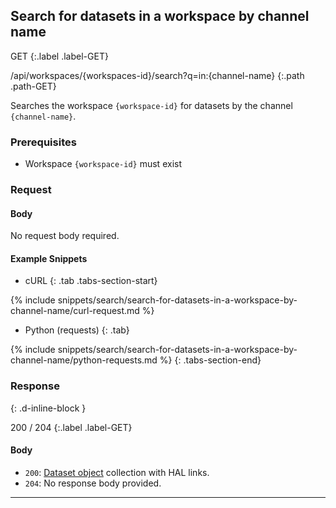 ## Search for datasets in a workspace by channel name

GET
{:.label .label-GET}

/api/workspaces/{workspaces-id}/search?q=in:{channel-name}
{:.path .path-GET}

Searches the workspace `{workspace-id}` for datasets by the channel `{channel-name}`.

### Prerequisites
- Workspace `{workspace-id}` must exist

### Request

#### Body
No request body required.

#### Example Snippets
- cURL
{: .tab .tabs-section-start}

{% include snippets/search/search-for-datasets-in-a-workspace-by-channel-name/curl-request.md %}

- Python (requests)
{: .tab}

{% include snippets/search/search-for-datasets-in-a-workspace-by-channel-name/python-requests.md %}
{: .tabs-section-end}

### Response
{: .d-inline-block }

200 / 204
{:.label .label-GET}

#### Body
- `200`: [Dataset object](#dataset-object) collection with HAL links.
- `204`: No response body provided.

---
